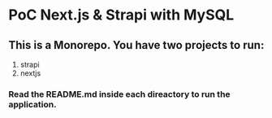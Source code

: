 # PoC Next.js & Strapi with MySQL

## This is a Monorepo. You have two projects to run:

1. strapi
2. nextjs

### Read the README.md inside each direactory to run the application.
